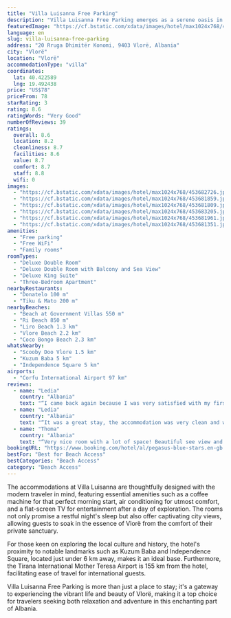 ```yaml
---
title: "Villa Luisanna Free Parking"
description: "Villa Luisanna Free Parking emerges as a serene oasis in the vibrant city of Vlorë, offering a tranquil retreat just a stone's throw away from the pristine Beach at Government Villas."
featuredImage: "https://cf.bstatic.com/xdata/images/hotel/max1024x768/453682726.jpg?k=378dd7c50afc7b78cea00cee33c014f04106ff5e23952bb10234df7fe378c090&o=&hp=1"
language: en
slug: villa-luisanna-free-parking
address: "20 Rruga Dhimitër Konomi, 9403 Vlorë, Albania"
city: "Vlorë"
location: "Vlorë"
accommodationType: "villa"
coordinates:
  lat: 40.422589
  lng: 19.492438
price: "US$78"
priceFrom: 78
starRating: 3
rating: 8.6
ratingWords: "Very Good"
numberOfReviews: 39
ratings:
  overall: 8.6
  location: 8.2
  cleanliness: 8.7
  facilities: 8.6
  value: 8.7
  comfort: 8.7
  staff: 8.8
  wifi: 0
images:
  - "https://cf.bstatic.com/xdata/images/hotel/max1024x768/453682726.jpg?k=378dd7c50afc7b78cea00cee33c014f04106ff5e23952bb10234df7fe378c090&o=&hp=1"
  - "https://cf.bstatic.com/xdata/images/hotel/max1024x768/453681859.jpg?k=98bc7a2b11c8a2e43d6072bff68dd7f9d7635b185622e7a94de0d3eb964d5bcf&o=&hp=1"
  - "https://cf.bstatic.com/xdata/images/hotel/max1024x768/453681809.jpg?k=db1459af1bb5bbaf083083f3c10557e4763b048ccc72d8e440d1d6415596c257&o=&hp=1"
  - "https://cf.bstatic.com/xdata/images/hotel/max1024x768/453683205.jpg?k=2362632c15fee4b642f595e0e0efed41072a98616d79b06ec651b29f04f19a80&o=&hp=1"
  - "https://cf.bstatic.com/xdata/images/hotel/max1024x768/453681961.jpg?k=94c627b2d32cb81845e282aa666a071c74e3c07bf04eaee51a5e8433f266fa47&o=&hp=1"
  - "https://cf.bstatic.com/xdata/images/hotel/max1024x768/453681351.jpg?k=a4ee15baa7ad1d9b37ff52a2a25c9dd4ac31ef42274d4eaf1e78f0878038c472&o=&hp=1"
amenities:
  - "Free parking"
  - "Free WiFi"
  - "Family rooms"
roomTypes:
  - "Deluxe Double Room"
  - "Deluxe Double Room with Balcony and Sea View"
  - "Deluxe King Suite"
  - "Three-Bedroom Apartment"
nearbyRestaurants:
  - "Donatelo 100 m"
  - "Tiku & Mato 200 m"
nearbyBeaches:
  - "Beach at Government Villas 550 m"
  - "Ri Beach 850 m"
  - "Liro Beach 1.3 km"
  - "Vlore Beach 2.2 km"
  - "Coco Bongo Beach 2.3 km"
whatsNearby:
  - "Scooby Doo Vlore 1.5 km"
  - "Kuzum Baba 5 km"
  - "Independence Square 5 km"
airports:
  - "Corfu International Airport 97 km"
reviews:
  - name: "Ledia"
    country: "Albania"
    text: "“I came back again because I was very satisfied with my first stay. It was a fantastic stay with friends. The house was really something special and very spacious. Thank you Villa Luisanna ❤️”"
  - name: "Ledia"
    country: "Albania"
    text: "“It was a great stay, the accommodation was very clean and we had a very good communication. The goddess of the room was really something special. Thank you Villa Luisanna”"
  - name: "Thoma"
    country: "Albania"
    text: "“Very nice room with a lot of space! Beautiful see view and very nice balcony. 10/10 stay. I recommend for stay couple or family.”"
bookingURL: "https://www.booking.com/hotel/al/pegasus-blue-stars.en-gb.html?aid=8035640"
bestFor: "Best for Beach Access"
bestCategories: "Beach Access"
category: "Beach Access"
---
```


The accommodations at Villa Luisanna are thoughtfully designed with the modern traveler in mind, featuring essential amenities such as a coffee machine for that perfect morning start, air conditioning for utmost comfort, and a flat-screen TV for entertainment after a day of exploration. The rooms not only promise a restful night's sleep but also offer captivating city views, allowing guests to soak in the essence of Vlorë from the comfort of their private sanctuary.

For those keen on exploring the local culture and history, the hotel's proximity to notable landmarks such as Kuzum Baba and Independence Square, located just under 6 km away, makes it an ideal base. Furthermore, the Tirana International Mother Teresa Airport is 155 km from the hotel, facilitating ease of travel for international guests.

Villa Luisanna Free Parking is more than just a place to stay; it's a gateway to experiencing the vibrant life and beauty of Vlorë, making it a top choice for travelers seeking both relaxation and adventure in this enchanting part of Albania.